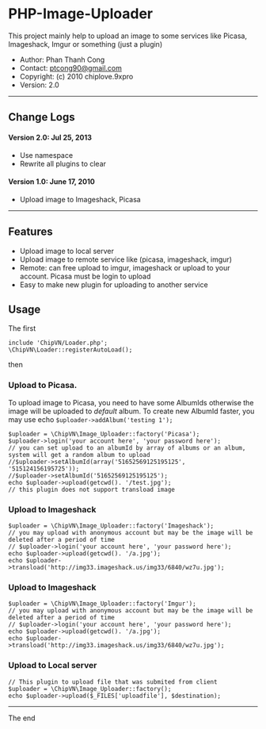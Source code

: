 # PHP-Image-Uploader
This project mainly help to upload an image to some services like Picasa, Imageshack, Imgur or something (just a plugin)
* Author: Phan Thanh Cong 
* Contact: ptcong90@gmail.com
* Copyright: (c) 2010 chiplove.9xpro
* Version: 2.0

***
## Change Logs
#### Version 2.0: Jul 25, 2013
* Use namespace
* Rewrite all plugins to clear 
#### Version 1.0: June 17, 2010
* Upload image to Imageshack, Picasa

***
## Features
* Upload image to local server
* Upload image to remote service like (picasa, imageshack, imgur)
* Remote: can free upload to imgur, imageshack or upload to your account. Picasa must be login to upload
* Easy to make new plugin for uploading to another service

## Usage
The first

    include 'ChipVN/Loader.php';
    \ChipVN\Loader::registerAutoLoad();


then 
### Upload to Picasa.
To upload image to Picasa, you need to have some AlbumIds otherwise the image will be uploaded to _default_ album.
To create new AlbumId faster, you may use echo `$uploader->addAlbum('testing 1');`

    $uploader = \ChipVN\Image_Uploader::factory('Picasa');
    $uploader->login('your account here', 'your password here');
    // you can set upload to an albumId by array of albums or an album, system will get a random album to upload 
    //$uploader->setAlbumId(array('51652569125195125', '515124156195725'));
    //$uploader->setAlbumId('51652569125195125');
    echo $uploader->upload(getcwd(). '/test.jpg');
    // this plugin does not support transload image

### Upload to Imageshack
    $uploader = \ChipVN\Image_Uploader::factory('Imageshack');
    // you may upload with anonymous account but may be the image will be deleted after a period of time
    // $uploader->login('your account here', 'your password here');
    echo $uploader->upload(getcwd(). '/a.jpg');
    echo $uploader->transload('http://img33.imageshack.us/img33/6840/wz7u.jpg');

### Upload to Imageshack
    $uploader = \ChipVN\Image_Uploader::factory('Imgur');
    // you may upload with anonymous account but may be the image will be deleted after a period of time
    // $uploader->login('your account here', 'your password here');
    echo $uploader->upload(getcwd(). '/a.jpg');
    echo $uploader->transload('http://img33.imageshack.us/img33/6840/wz7u.jpg');


### Upload to Local server
    // This plugin to upload file that was submited from client
    $uploader = \ChipVN\Image_Uploader::factory();
    echo $uploader->upload($_FILES['uploadfile'], $destination);

***
The end